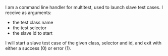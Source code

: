 I am a command line handler for multitest, used to launch slave test cases. I receive as arguments:
 - the test class name
 - the test selector
 - the slave id to start

I will start a slave test case of the given class, selector and id, and exit with either a success (0) or error (1).